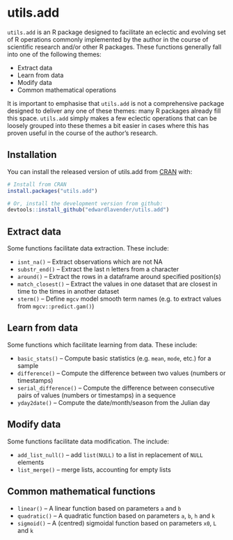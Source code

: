 
# utils.add

<!-- badges: start -->

<!-- badges: end -->

`utils.add` is an R package designed to facilitate an eclectic and
evolving set of R operations commonly implemented by the author in the
course of scientific research and/or other R packages. These functions
generally fall into one of the following themes:

  - Extract data
  - Learn from data
  - Modify data
  - Common mathematical operations

It is important to emphasise that `utils.add` is not a comprehensive
package designed to deliver any one of these themes: many R packages
already fill this space. `utils.add` simply makes a few eclectic
operations that can be loosely grouped into these themes a bit easier in
cases where this has proven useful in the course of the author’s
research.

## Installation

You can install the released version of utils.add from
[CRAN](https://CRAN.R-project.org) with:

``` r
# Install from CRAN
install.packages("utils.add")
```

``` r
# Or, install the development version from github:
devtools::install_github("edwardlavender/utils.add")
```

## Extract data

Some functions facilitate data extraction. These include:

  - `isnt_na()` – Extract observations which are not NA
  - `substr_end()` – Extract the last n letters from a character
  - `around()` – Extract the rows in a dataframe around specified
    position(s)
  - `match_closest()` – Extract the values in one dataset that are
    closest in time to the times in another dataset
  - `sterm()` – Define `mgcv` model smooth term names (e.g. to extract
    values from `mgcv::predict.gam()`)

## Learn from data

Some functions which facilitate learning from data. These include:

  - `basic_stats()` – Compute basic statistics (e.g. `mean`, `mode`,
    etc.) for a sample
  - `difference()` – Compute the difference between two values (numbers
    or timestamps)
  - `serial_difference()` – Compute the difference between consecutive
    pairs of values (numbers or timestamps) in a sequence
  - `yday2date()` – Compute the date/month/season from the Julian day

## Modify data

Some functions facilitate data modification. The include:

  - `add_list_null()` – add `list(NULL)` to a list in replacement of
    `NULL` elements
  - `list_merge()` – merge lists, accounting for empty lists

## Common mathematical functions

  - `linear()` – A linear function based on parameters `a` and `b`
  - `quadratic()` – A quadratic function based on parameters `a`, `b`,
    `h` and `k`
  - `sigmoid()` – A (centred) sigmoidal function based on parameters
    `x0`, `L` and `k`
